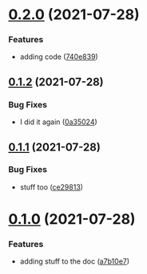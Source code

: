 # [0.2.0](https://github.com/axelpavageau/changelogs/compare/v0.1.2...v0.2.0) (2021-07-28)


### Features

* adding code ([740e839](https://github.com/axelpavageau/changelogs/commit/740e839f5982a4df3eef761998f435eba943ae50))



## [0.1.2](https://github.com/axelpavageau/changelogs/compare/v0.1.1...v0.1.2) (2021-07-28)


### Bug Fixes

* I did it again ([0a35024](https://github.com/axelpavageau/changelogs/commit/0a35024d9bf4580663293728c9176eb3c6a32749))



## [0.1.1](https://github.com/axelpavageau/changelogs/compare/v0.1.0...v0.1.1) (2021-07-28)


### Bug Fixes

* stuff too ([ce29813](https://github.com/axelpavageau/changelogs/commit/ce2981378b8869717a19be8eff352c3b397877c7))



# [0.1.0](https://github.com/axelpavageau/changelogs/compare/a7b10e7d02a0d2736a5fc43c8f25fb981d98969d...v0.1.0) (2021-07-28)


### Features

* adding stuff to the doc ([a7b10e7](https://github.com/axelpavageau/changelogs/commit/a7b10e7d02a0d2736a5fc43c8f25fb981d98969d))




